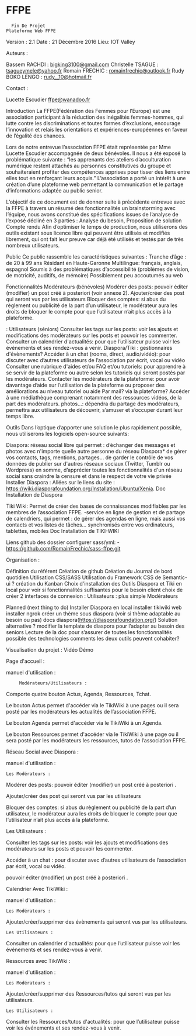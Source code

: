 # FFPE
      Fin De Projet
    Plateforme Web FFPE



Version : 2.1
Date : 21 Décembre 2016
Lieu: IOT Valley

Auteurs : 

Bassem RACHDI : bigking3100@gmail.com
Christelle TSAGUE : tsagueymele@yahoo.fr
Romain FRECHIC :  romainfrechic@outlook.fr
Rudy  BOKO LENGO : rudy__10@hotmail.fr

Contact : 

Lucette Escudier
ffpe@wanadoo.fr



Introduction
La FFPE(Fédération des Femmes pour l’Europe) est une association participant à la réduction des inégalités femmes-hommes, qui lutte contre les discriminations et toutes formes d’exclusions, encourage l’innovation et relais les orientations et expériences-européennes en faveur de l’égalité des chances.

Lors de notre entrevue l’association FFPE était représentée par Mme Lucette Escudier accompagnée de deux bénévoles.
Il nous a été exposé la problématique suivante : 
“les apprenants des ateliers d’acculturation numérique restent attachés au personnes constitutives du groupe et souhaiteraient profiter des compétences apprises pour tisser des liens entre elles tout en renforçant leurs acquis.”
L’association a porté un intérêt à une création d’une plateforme web permettant la communication et le partage d’informations adaptée au public senior.

L’objectif de ce document est de donner suite à précédente entrevue avec la FFPE à travers un résumé des fonctionnalités un brainstorming avec l’équipe, nous avons constitué des spécifications issues de l’analyse de l’exposé décliné en 3 parties : 
Analyse du besoin, 
Proposition de solution
Compte rendu
Afin d’optimiser le temps de production, nous utiliserons des outils existant sous licence libre qui peuvent être utilisés et modifiés librement, qui ont fait leur preuve car déjà été utilisés et testés par de très nombreux utilisateurs.




Public
Ce public rassemble les caractéristiques suivantes :
Tranche d’âge : de 20 à 99 ans
Résidant en Haute-Garonne
Multilingue: français, anglais, espagnol
Soumis à des problématiques d’accessibilité (problèmes de vision, de motricité, auditifs, de mémoire)
Possiblement peu accoutumés au web

Fonctionnalités
Modérateurs (bénévoles)
Modérer des posts: pouvoir éditer (modifier) un post créé à posteriori (voir annexe 2).
Ajouter/créer des post qui seront vus par les utilisateurs
Bloquer des comptes: si abus du règlement ou publicité de la part d’un utilisateur, le modérateur aura les droits de bloquer le compte pour que l’utilisateur n’ait plus accès à la plateforme.

:
Utilisateurs (séniors)
Consulter les tags sur les posts: voir les ajouts et modifications des modérateurs sur les posts et pouvoir les commenter.
Consulter un calendrier d'actualités: pour que l’utilisateur puisse voir les événements et ses rendez-vous à venir.
Diaspora/Tiki : gestionnaires d'évènements?
Accéder à un chat (rooms, direct, audio/vidéo): pour discuter avec d’autres utilisateurs de l’association par écrit, vocal ou vidéo
Consulter une rubrique d'aides et/ou FAQ et/ou tutoriels: pour apprendre à se servir de la plateforme ou autre selon les tutoriels qui seront postés par les modérateurs.
Contacter les modérateurs de la plateforme: pour avoir davantage d’aide sur l’utilisation de la plateforme ou proposer des améliorations au niveau tutoriel ou aide 
Par mail? via la plateforme?
Accéder à une médiathèque comprenant notamment des ressources vidéos, de la part des modérateurs.
photos…: dépendra du partage des modérateurs, permettra aux utilisateurs de découvrir, s’amuser et s’occuper durant leur temps libre.







Outils
Dans l’optique d’apporter une solution le plus rapidement possible, nous utiliserons les logiciels open-source suivants:

Diaspora: réseau social libre qui permet :
d’échanger des messages et photos avec n'importe quelle autre personne du réseau Diaspora*
de gérer vos contacts, tags, mentions, partages…
de garder le contrôle de vos données
de publier sur d'autres réseaux sociaux (Twitter, Tumblr ou Wordpress)
en somme, d’apprécier toutes les fonctionnalités d'un réseau social sans craindre la censure et dans le respect de votre vie privée
        Installer Diaspora :
         Allées sur le liens du site :
https://wiki.diasporafoundation.org/Installation/Ubuntu/Xenia.
Doc Installation de Diaspora



Tiki Wiki: Permet de créer des bases de connaissances modifiables par les membres de l’association FFPE.
-service en ligne de gestion et de partage de calendriers, qui permet :
de gérer des agendas en ligne, mais aussi vos contacts et vos listes de tâches…
synchronisés entre vos ordinateurs, tablettes, mobiles
Doc Installation de TIKI-WIKI

 Liens github des dossier configurer sass/yml:
               - https://github.com/RomainFrechic/sass-ffpe.git

  
 Organisation :

Définition  du référent
Création de github
Création du Journal de bord quotidien
Utilisation CSS/SASS
Utilisation du Framework CSS de Semantic-ui ?
création du Kanban
Choix d'installation des Outils Diaspora et Tiki en local pour voir si fonctionnalités suffisantes pour le besoin client
choix de créer 2 interfaces de connexion :
Utilisateurs : plus simple
Modérateurs	




  Planned (next thing to do)
Installer Diaspora en local
installer tikiwiki web 
installer ngrok
créer un thème sous diaspora (voir si thème adaptable au besoin ou pas)
docs diaspora(https://diasporafoundation.org/)
Solution alternative ?
modifier la template de diaspora pour l’adapter au    besoin des seniors 
Lecture de la doc pour s’assurer de toutes les fonctionnalités possible des technologies
comments les deux outils peuvent cohabiter?


































Visualisation du projet :
Vidéo Démo




Page d'accueil :



 manuel d'utilisation :

         Modérateurs/Utilisateurs :
Comporte quatre bouton Actus, Agenda, Ressources, Tchat.

Le bouton Actus permet d'accéder via le TikiWiki à une pages
		ou il sera posté par les modérateurs les actualités de l’association FFPE.

Le bouton Agenda permet d'accéder via le TikiWiki à un Agenda.
                       
Le bouton Ressources permet d'accéder via le TikiWiki à une page
                       ou il sera posté par les modérateurs les ressources, tutos 
                       de l’association FFPE. 






Réseau Social avec Diaspora :




manuel d'utilisation :

    Les Modérateurs :

Modérer des posts: pouvoir éditer (modifier) un post créé à posteriori .

Ajouter/créer des post qui seront vus par les utilisateurs

Bloquer des comptes: si abus du règlement ou publicité de la part d’un utilisateur, le modérateur aura les droits de bloquer le compte pour que l’utilisateur n’ait plus accès à la plateforme.

Les Utilisateurs :

Consulter les tags sur les posts: voir les ajouts et modifications des modérateurs sur les posts et pouvoir les commenter.

Accéder à un chat : pour discuter avec d’autres utilisateurs de l’association par écrit, vocal ou vidéo.

pouvoir éditer (modifier) un post créé à posteriori .


Calendrier Avec TikiWiki :




manuel d'utilisation :

    Les Modérateurs :

Ajouter/créer/supprimer des évènements qui seront vus par les utilisateurs.


    Les Utilisateurs :

Consulter un calendrier d'actualités: pour que l’utilisateur puisse voir les événements et ses rendez-vous à venir.














Ressources avec TikiWiki : 





manuel d'utilisation :

    Les Modérateurs :

Ajouter/créer/supprimer des Ressources/tutos qui seront vus par les utilisateurs.


    Les Utilisateurs :

Consulter les Ressources/tutos d'actualités: pour que l’utilisateur puisse voir les événements et ses rendez-vous à venir.






